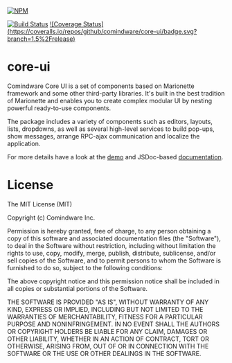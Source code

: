 [![NPM](https://nodei.co/npm/comindware.core.ui.png?compact=true)](https://nodei.co/npm/comindware.core.ui/)

[![Build Status](https://travis-ci.org/comindware/core-ui.svg)](https://travis-ci.org/comindware/core-ui) [![Coverage Status] (https://coveralls.io/repos/github/comindware/core-ui/badge.svg?branch=1.5%2Frelease)](https://coveralls.io/github/comindware/core-ui?branch=master)

# core-ui

Comindware Core UI is a set of components based on Marionette framework and some other third-party libraries. It's built in the best tradition of Marionette and enables you to create complex modular UI by nesting powerful ready-to-use components.

The package includes a variety of components such as editors, layouts, lists, dropdowns, as well as several high-level services to build pop-ups, show messages, arrange RPC-ajax communication and localize the application.

For more details have a look at the [demo](https://comindware.github.io/core-ui/) and JSDoc-based [documentation](https://comindware.github.io/core-ui/doc/).

# License

The MIT License (MIT)

Copyright (c) Comindware Inc.

Permission is hereby granted, free of charge, to any person obtaining a copy
of this software and associated documentation files (the "Software"), to deal
in the Software without restriction, including without limitation the rights
to use, copy, modify, merge, publish, distribute, sublicense, and/or sell
copies of the Software, and to permit persons to whom the Software is
furnished to do so, subject to the following conditions:

The above copyright notice and this permission notice shall be included in
all copies or substantial portions of the Software.

THE SOFTWARE IS PROVIDED "AS IS", WITHOUT WARRANTY OF ANY KIND, EXPRESS OR
IMPLIED, INCLUDING BUT NOT LIMITED TO THE WARRANTIES OF MERCHANTABILITY,
FITNESS FOR A PARTICULAR PURPOSE AND NONINFRINGEMENT. IN NO EVENT SHALL THE
AUTHORS OR COPYRIGHT HOLDERS BE LIABLE FOR ANY CLAIM, DAMAGES OR OTHER
LIABILITY, WHETHER IN AN ACTION OF CONTRACT, TORT OR OTHERWISE, ARISING FROM,
OUT OF OR IN CONNECTION WITH THE SOFTWARE OR THE USE OR OTHER DEALINGS IN
THE SOFTWARE.
